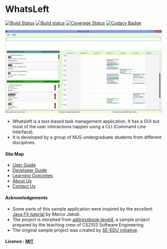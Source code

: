 # WhatsLeft

[![Build Status](https://travis-ci.org/CS2103JAN2017-W10-B4/main.svg?branch=master)](https://travis-ci.org/CS2103JAN2017-W10-B4/main)
[![Build status](https://ci.appveyor.com/api/projects/status/3boko2x2vr5cc3w2?svg=true)](https://ci.appveyor.com/project/gillro/main)
[![Coverage Status](https://coveralls.io/repos/github/CS2103JAN2017-W10-B4/main/badge.svg?branch=master)](https://coveralls.io/github/CS2103JAN2017-W10-B4/main?branch=master)
[![Codacy Badge](https://api.codacy.com/project/badge/Grade/45196eaa01754a918761b41446c59a27)](https://www.codacy.com/app/lizihan97/main?utm_source=github.com&amp;utm_medium=referral&amp;utm_content=CS2103JAN2017-W10-B4/main&amp;utm_campaign=Badge_Grade)

<img src="docs/images/Ui.png" width="600"><br>

* Whatsleft is a text-based task management application. It has a GUI but most of the user interactions happen using a CLI (Command Line Interface).
* It is developed by a group of NUS undergraduate students from different disciplines.


#### Site Map
* [User Guide](docs/UserGuide.md)
* [Developer Guide](docs/DeveloperGuide.md)
* [Learning Outcomes](docs/LearningOutcomes.md)
* [About Us](docs/AboutUs.md)
* [Contact Us](docs/ContactUs.md)


#### Acknowledgements

* Some parts of this sample application were inspired by the excellent
  [Java FX tutorial](http://code.makery.ch/library/javafx-8-tutorial/) by *Marco Jakob*.
* The project is morphed from [addressbook-level4](https://github.com/nus-cs2103-AY1617S2/addressbook-level4), a sample project prepared by the teaching crew of CS2103 Software Engineering.
* The original sample project was created by [SE-EDU initiative](http://github.com/se-edu/).

#### Licence : [MIT](LICENSE)
